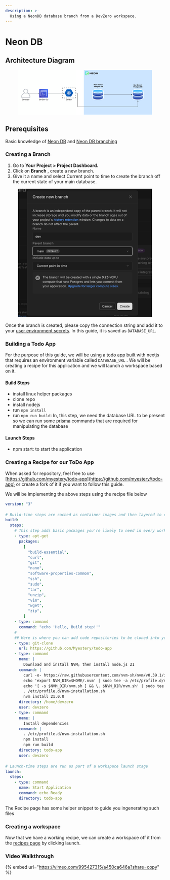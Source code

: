 ```yaml
---
description: >-
  Using a NeonDB database branch from a DevZero workspace.
---
```


# Neon DB

## Architecture Diagram

<figure><img src="../../.gitbook/assets/neondb.drawio.png" alt=""><figcaption></figcaption></figure>

## Prerequisites

Basic knowledge of [Neon DB](https://neon.tech/docs) and [Neon DB branching](https://neon.tech/docs/introduction/branching)

### Creating a Branch

1. Go to **Your Project > Project Dashboard.**
2. Click on **Branch** , create a new branch.
3. Give it a name and select Current point to time to create the branch off the current state of your main database.

<figure><img src="../../.gitbook/assets/Screenshot 2024-08-06 at 14.03.47.png" alt=""><figcaption></figcaption></figure>

Once the branch is created, please copy the connection string and add it to your [user environment secrets](../../environment-variables/personal.md#saving-an-user-scoped-environment-variable). In this guide, it is saved as `DATABASE_URL`.

### Building a Todo App

For the purpose of this guide, we will be using a [todo app](https://github.com/myestery/todo-app) built with nextjs that requires an environment variable called `DATABASE_URL` . We will be creating a recipe for this application and we will launch a workspace based on it.

#### Build Steps

- install linux helper packages
- clone repo
- install nodejs
- run `npm install`
- run `npm run build`: In, this step, we need the database URL to be present so we can run some [prisma](https://www.prisma.io/) commands that are required for manipulating the database

#### Launch Steps

- npm start: to start the application

### Creating a Recipe for our ToDo App

When asked for repository, feel free to use [https://github.com/myestery/todo-app](https://github.com/myestery/todo-app) or create a fork of it if you want to follow this guide.

We will be implementing the above steps using the recipe file below

```yaml
version: "3"

# Build-time steps are cached as container images and then layered to create a workspace.
build:
  steps:
    # This step adds basic packages you're likely to need in every workspace, we recommend leaving it in most recipes
    - type: apt-get
      packages:
        [
          "build-essential",
          "curl",
          "git",
          "nano",
          "software-properties-common",
          "ssh",
          "sudo",
          "tar",
          "unzip",
          "vim",
          "wget",
          "zip",
        ]
    - type: command
      command: "echo 'Hello, Build step!'"
    #
    ## Here is where you can add code repositories to be cloned into your workspace. Import multiple repositories by adding additional git-clone steps
    - type: git-clone
      url: https://github.com/Myestery/todo-app
    - type: command
      name: |
        Download and install NVM; then install node.js 21
      command: |
        curl -o- https://raw.githubusercontent.com/nvm-sh/nvm/v0.39.1/install.sh | bash
        echo 'export NVM_DIR=$HOME/.nvm' | sudo tee -a /etc/profile.d/nvm-installation.sh
        echo '[ -s $NVM_DIR/nvm.sh ] && \. $NVM_DIR/nvm.sh' | sudo tee -a /etc/profile.d/nvm-installation.sh
        . /etc/profile.d/nvm-installation.sh
        nvm install 21.0.0
      directory: /home/devzero
      user: devzero
    - type: command
      name: |
        Install dependencies
      command: |
        . /etc/profile.d/nvm-installation.sh
        npm install
        npm run build
      directory: todo-app
      user: devzero

# Launch-time steps are run as part of a workspace launch stage
launch:
  steps:
    - type: command
      name: Start Application
      command: echo Ready
      directory: todo-app
```

The Recipe page has some helper snippet to guide you ingenerating such files

### Creating a workspace

Now that we have a working recipe, we can create a workspace off it from the [recipes page](https://www.devzero.io/dashboard/recipes/recipe-library) by clicking launch.

### Video Walkthrough

{% embed url="https://vimeo.com/995427315/a450ca646a?share=copy" %}
